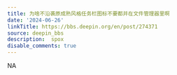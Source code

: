```yaml
---
title: 为啥不沿袭原成熟风格任务栏图标不要都并在文件管理器里啊
date: '2024-06-26'
linkTitle: https://bbs.deepin.org/en/post/274371
source: deepin_bbs
description:  spox 
disable_comments: true
---
```

NA
